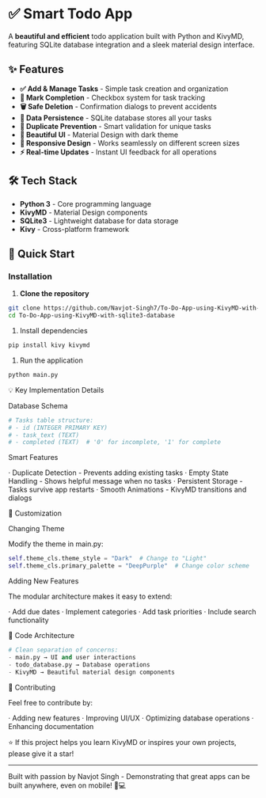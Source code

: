 # ✅ Smart Todo App

A **beautiful and efficient** todo application built with Python and KivyMD, featuring SQLite database integration and a sleek material design interface.

## ✨ Features

- **✅ Add & Manage Tasks** - Simple task creation and organization
- **🎯 Mark Completion** - Checkbox system for task tracking
- **🗑️ Safe Deletion** - Confirmation dialogs to prevent accidents
- **💾 Data Persistence** - SQLite database stores all your tasks
- **🚫 Duplicate Prevention** - Smart validation for unique tasks
- **🎨 Beautiful UI** - Material Design with dark theme
- **📱 Responsive Design** - Works seamlessly on different screen sizes
- **⚡ Real-time Updates** - Instant UI feedback for all operations

## 🛠 Tech Stack

- **Python 3** - Core programming language
- **KivyMD** - Material Design components
- **SQLite3** - Lightweight database for data storage
- **Kivy** - Cross-platform framework

## 🚀 Quick Start

### Installation

1. **Clone the repository**
```bash
git clone https://github.com/Navjot-Singh7/To-Do-App-using-KivyMD-with-sqlite3-database.git
cd To-Do-App-using-KivyMD-with-sqlite3-database
```

1. Install dependencies

```bash
pip install kivy kivymd
```

1. Run the application

```bash
python main.py
```

💡 Key Implementation Details

Database Schema

```python
# Tasks table structure:
# - id (INTEGER PRIMARY KEY)
# - task_text (TEXT)
# - completed (TEXT)  # '0' for incomplete, '1' for complete
```

Smart Features

· Duplicate Detection - Prevents adding existing tasks
· Empty State Handling - Shows helpful message when no tasks
· Persistent Storage - Tasks survive app restarts
· Smooth Animations - KivyMD transitions and dialogs

🎨 Customization

Changing Theme

Modify the theme in main.py:

```python
self.theme_cls.theme_style = "Dark"  # Change to "Light"
self.theme_cls.primary_palette = "DeepPurple"  # Change color scheme
```

Adding New Features

The modular architecture makes it easy to extend:

· Add due dates
· Implement categories
· Add task priorities
· Include search functionality

🔧 Code Architecture

```python
# Clean separation of concerns:
- main.py → UI and user interactions
- todo_database.py → Database operations
- KivyMD → Beautiful material design components
```

🤝 Contributing

Feel free to contribute by:

· Adding new features
· Improving UI/UX
· Optimizing database operations
· Enhancing documentation

⭐ If this project helps you learn KivyMD or inspires your own projects, please give it a star!

---

Built with passion by Navjot Singh - Demonstrating that great apps can be built anywhere, even on mobile! 📱💻